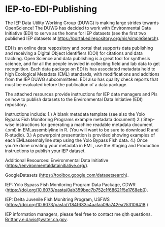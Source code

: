 # IEP-to-EDI-Publishing
The IEP Data Utility Working Group (DUWG) is making large strides towards OpenScience! The DUWG has decided to work with Environmental Data Initiative (EDI) to serve as the home for IEP datasets (see the first two published IEP datasets at https://portal.edirepository.org/nis/simpleSearch). 

EDI is an online data respository and portal that supports data publishing and receiving a Digital Object Identifiers (DOI) for citations and data tracking. Open Science and data publishing is a great tool for synthesis science, and for all the people invovled in collecting field and lab data to get recognition. 
Each data package on EDI is has associated metadata held to high Ecological Metadata (EML) standards, with modifications and additions from the IEP DUWG subcommittees. 
EDI also has quality check reports that must be evaluated before the publication of a data package. 

The attached resources provide instructions for IEP data managers and PIs on how to publish datasets to the Environmental Data Initiative (EDI) repository. 

Instructions include:
1.) A blank metadata template  (see also the Yolo Bypass Fish Monitoring Programs example metadata document)
2.) Step-wise instructions for generating a machine readable metadata document (.xml) in EMLassemblyline in R. (You will want to be sure to download R and R-studio).
3.) A powerpoint presentation is provided showing examples of each EMLassemblyline step using the Yolo Bypass Fish data.
4.) Once you're done creating your metadata in EML, use the Staging and Production instructions to publish your IEP dataset.


Additional Resources:
Environmental Data Initiative (https://environmentaldatainitiative.org/).

GoogleDatasets (https://toolbox.google.com/datasetsearch).

IEP: Yolo Bypass Fish Monitoring Program Data Package, CDWR (https://doi.org/10.6073/pasta/0ab359bec7b752c1f68621f5e1768eb0).

IEP: Delta Juvenile Fish Monitring Program, USFWS (https://doi.org/10.6073/pasta/7f84f633c4aafaa09a742ea253106418.)


IEP information managers, please feel free to contact me qith questions. Brittany.e.davis@water.ca.gov.

